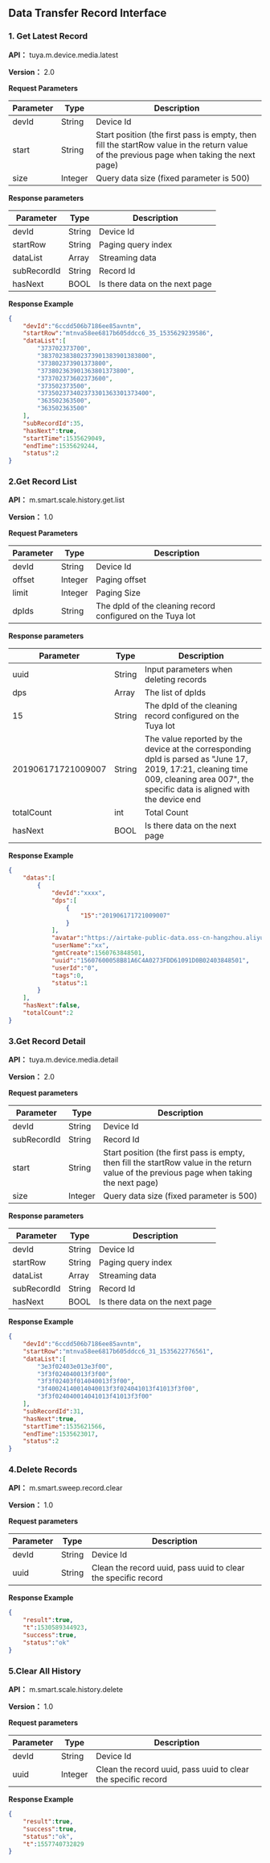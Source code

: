 ## Data Transfer Record Interface

### 1. Get Latest Record

**API：** tuya.m.device.media.latest

**Version：** 2.0

**Request Parameters**

| Parameter | Type    | Description                                                  |
| --------- | ------- | ------------------------------------------------------------ |
| devId     | String  | Device Id                                                    |
| start     | String  | Start position (the first pass is empty, then fill the startRow value in the return value of the previous page when taking the next page) |
| size      | Integer | Query data size (fixed parameter is 500)                     |

**Response parameters**

| Parameter   | Type   | Description                    |
| ----------- | ------ | ------------------------------ |
| devId       | String | Device Id                      |
| startRow    | String | Paging query index             |
| dataList    | Array  | Streaming data                 |
| subRecordId | String | Record Id                      |
| hasNext     | BOOL   | Is there data on the next page |

**Response Example**

```json
{
    "devId":"6ccdd506b7186ee85avntm",
    "startRow":"mtnva58ee6817b605ddcc6_35_1535629239586",
    "dataList":[
        "373702373700",
        "383702383802373901383901383800",
        "373802373901373800",
        "373802363901363801373800",
        "373702373602373600",
        "373502373500",
        "373502373402373301363301373400",
        "363502363500",
        "363502363500"
    ],
    "subRecordId":35,
    "hasNext":true,
    "startTime":1535629049,
    "endTime":1535629244,
    "status":2
}
```



### 2.Get Record List

**API：** m.smart.scale.history.get.list

**Version：** 1.0

**Request Parameters**

| Parameter | Type    | Description                                                |
| --------- | ------- | ---------------------------------------------------------- |
| devId     | String  | Device Id                                                  |
| offset    | Integer | Paging offset                                              |
| limit     | Integer | Paging Size                                                |
| dpIds     | String  | The dpId of the cleaning record configured on the Tuya Iot |

**Response parameters**

| Parameter          | Type   | Description                                                  |
| ------------------ | ------ | ------------------------------------------------------------ |
| uuid               | String | Input parameters when deleting records                       |
| dps                | Array  | The list of dpIds                                            |
| 15                 | String | The dpId of the cleaning record configured on the Tuya Iot   |
| 201906171721009007 | String | The value reported by the device at the corresponding dpId is parsed as "June 17, 2019, 17:21, cleaning time 009, cleaning area 007", the specific data is aligned with the device end |
| totalCount         | int    | Total Count                                                  |
| hasNext            | BOOL   | Is there data on the next page                               |

**Response Example**

```json
{
    "datas":[
        {
            "devId":"xxxx",
            "dps":[
                {
                    "15":"201906171721009007"
                }
            ],
            "avatar":"https://airtake-public-data.oss-cn-hangzhou.aliyuncs.com/smart/user_res/avatar/scale/no_body_icon.png",
            "userName":"xx",
            "gmtCreate":1560763848501,
            "uuid":"15607600058B81A6C4A0273FDD61091D0B02403848501",
            "userId":"0",
            "tags":0,
            "status":1
        }
    ],
    "hasNext":false,
    "totalCount":2
}
```



### 3.Get Record Detail

**API：** tuya.m.device.media.detail

**Version：** 2.0

**Request parameters**

| Parameter   | Type    | Description                                                  |
| ----------- | ------- | ------------------------------------------------------------ |
| devId       | String  | Device Id                                                    |
| subRecordId | String  | Record Id                                                    |
| start       | String  | Start position (the first pass is empty, then fill the startRow value in the return value of the previous page when taking the next page) |
| size        | Integer | Query data size (fixed parameter is 500)                     |

**Response parameters**

| Parameter   | Type   | Description                    |
| ----------- | ------ | ------------------------------ |
| devId       | String | Device Id                      |
| startRow    | String | Paging query index             |
| dataList    | Array  | Streaming data                 |
| subRecordId | String | Record Id                      |
| hasNext     | BOOL   | Is there data on the next page |

**Response Example**

```json
{
    "devId":"6ccdd506b7186ee85avntm",
    "startRow":"mtnva58ee6817b605ddcc6_31_1535622776561",
    "dataList":[
        "3e3f02403e013e3f00",
        "3f3f024040013f3f00",
        "3f3f02403f014040013f3f00",
        "3f40024140014040013f3f024041013f41013f3f00",
        "3f3f024040014041013f41013f3f00"
    ],
    "subRecordId":31,
    "hasNext":true,
    "startTime":1535621566,
    "endTime":1535623017,
    "status":2
}
```



### 4.Delete Records

**API：** m.smart.sweep.record.clear

**Version：** 1.0

**Request parameters**

| Parameter | Type   | Description                                                  |
| --------- | ------ | ------------------------------------------------------------ |
| devId     | String | Device Id                                                    |
| uuid      | String | Clean the record uuid, pass uuid to clear the specific record |

**Response Example**

```json
{
    "result":true,
    "t":1530589344923,
    "success":true,
    "status":"ok"
}
```



### 5.Clear All History

**API：** m.smart.scale.history.delete

**Version：** 1.0

**Request parameters**

| Parameter | Type    | Description                                                  |
| --------- | ------- | ------------------------------------------------------------ |
| devId     | String  | Device Id                                                    |
| uuid      | Integer | Clean the record uuid, pass uuid to clear the specific record |

**Response Example**

```json
{
    "result":true,
    "success":true,
    "status":"ok",
    "t":1557740732829
}
```